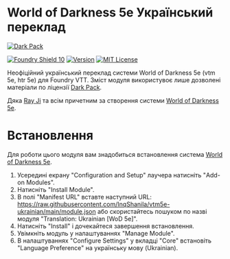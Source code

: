 # World of Darkness 5e Український переклад
[![Dark Pack]][Dark Pack URL]

[![Foundry Shield 10]][Foundry URL]
[![Version]][Version URL]
[![MIT License]][MIT URL]

Неофіційний український переклад системи World of Darkness 5e (vtm 5e, htr 5e) для Foundry VTT. Зміст модуля використувоє лише дозволені матеріали по ліцензії [Dark Pack][Dark Pack URL].

Дяка [Ray Ji] та всім причетним за створення системи [World of Darkness 5e][World of Darkness 5e git].


# Встановлення
Для роботи цього модуля вам знадобиться встановлення система [World of Darkness 5e][World of Darkness 5e foundry].

1.  Усередині екрану "Configuration and Setup" лаучера натисніть "Add-on Modules".
2.  Натисніть "Install Module".
3.  В полі "Manifest URL" вставте наступний URL: https://raw.githubusercontent.com/InqShanila/vtm5e-ukrainian/main/module.json або скористайтесь пошуком по назві модуля "Translation: Ukrainian [WoD 5e]".
4.  Натисніть "Install" і дочекайтеся завершення встановлення.
5.  Увімкніть модуль у налаштуваннях "Manage Module".
6.  В налаштуваннях "Configure Settings" у вкладці "Core" встановіть "Language Preference" на українську мову (Ukrainian).

[Foundry Shield 10]: https://img.shields.io/badge/Foundry-10-informational?style=flat-square
[Foundry URL]: https://foundryvtt.com

[Version]: https://img.shields.io/badge/Version-1.0.0-orange?style=flat-square
[Version URL]: https://foundryvtt.com

[Dark Pack]: https://s3-eu-north-1.amazonaws.com/pdx-campaign-wp-data/uploads/sites/10/2021/10/05102936/darkpack_logo2-300x300.png
[Dark Pack URL]: https://www.worldofdarkness.com/dark-pack

[MIT License]: https://img.shields.io/badge/License-MIT-green?style=flat-square
[MIT URL]: https://github.com/InqShanila/vtm5e-ukrainian/blob/main/LICENSE.md

[Ray Ji]: https://github.com/Rayji96

[World of Darkness 5e git]: https://github.com/Rayji96/foundry-V5
[World of Darkness 5e foundry]: https://foundryvtt.com/packages/vtm5e
